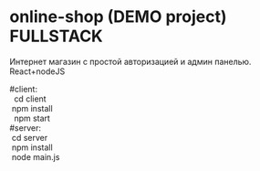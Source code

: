 <h1>online-shop (DEMO project) FULLSTACK</h1>
<p>
  Интернет магазин с простой авторизацией и админ панелью. React+nodeJS
</p>
#client: <br>
  &nbsp; cd client<br>
  &nbsp;npm install<br>
 &nbsp; npm start<br>
#server:<br>
  &nbsp;cd server<br>
  &nbsp;npm install<br>
  &nbsp;node main.js<br>
